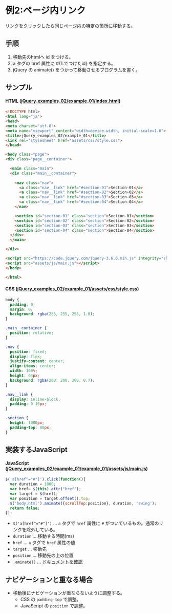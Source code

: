 # 例2:ページ内リンク

リンクをクリックしたら同じページ内の特定の箇所に移動する。

## 手順

1. 移動先のhtmlへ id をつける。
2. a タグの href 属性に #{1.でつけたid} を指定する。
3. jQuery の animate() をつかって移動させるプログラムを書く。

## サンプル

#### HTML ([jQuery_examples_02/example_01/index.html](jQuery_examples_02/example_01/index.html))

````html
<!DOCTYPE html>
<html lang="ja">
<head>
<meta charset="utf-8">
<meta name="viewport" content="width=device-width, initial-scale=1.0">
<title>jQuery_examples_02/example_01</title>
<link rel="stylesheet" href="assets/css/style.css">
</head>

<body class="page">
<div class="page__container">

  <main class="main">
  <div class="main__container">
    
    <nav class="nav">
      <a class="nav__link" href="#section-01">Section-01</a> 
      <a class="nav__link" href="#section-02">Section-02</a> 
      <a class="nav__link" href="#section-03">Section-03</a>
      <a class="nav__link" href="#section-04">Section-04</a>
    </nav>

    <section id="section-01" class="section">Section-01</section>
    <section id="section-02" class="section">Section-02</section>
    <section id="section-03" class="section">Section-03</section>
    <section id="section-04" class="section">Section-04</section>
  </div>
  </main>

</div>

<script src="https://code.jquery.com/jquery-3.6.0.min.js" integrity="sha256-/xUj+3OJU5yExlq6GSYGSHk7tPXikynS7ogEvDej/m4=" crossorigin="anonymous"></script>
<script src="assets/js/main.js"></script>
</body>

</html>
````

#### CSS ([jQuery_examples_02/example_01/assets/css/style.css](jQuery_examples_02/example_01/assets/css/style.css))

````css
body {
  padding: 0;
  margin: 0;
  background: rgba(255, 255, 255, 1.0);
}

.main__container {
  position: relative;
}

.nav {
  position: fixed;
  display: flex;
  justify-content: center;
  align-items: center;
  width: 100%;
  height: 64px;
  background: rgba(200, 200, 200, 0.7);
}

.nav__link {
  display: inline-block;
  padding: 0 16px;
}

.section {
  height: 1000px;
  padding-top: 80px;
}
````

## 実装するJavaScript

#### JavaScript ([jQuery_examples_02/example_01/example_01/assets/js/main.js](jQuery_examples_02/example_01/example_01/assets/js/main.js))

````js
$('a[href^="#"]').click(function(){
  var duration = 1000;
  var href= $(this).attr("href");
  var target = $(href);
  var position = target.offset().top;
  $('body,html').animate({scrollTop:position}, duration, 'swing');
  return false;
});
````

- `$('a[href^="#"]')` ... `a` タグで `href` 属性に `#` がついているもの。通常のリンクを除外している。
- `duration` ... 移動する時間(ms)
- `href` ... `a` タグで `href` 属性の値
- `target` ... 移動先
- `position` ... 移動先の上の位置
- `.aminate()` ... [ドキュメントを確認](https://api.jquery.com/animate/)


## ナビゲーションと重なる場合

- 移動後にナビゲーションが重ならないように調整する。
    - CSS の `padding-top` で調整。
    - JavaScript の `position` で調整。
